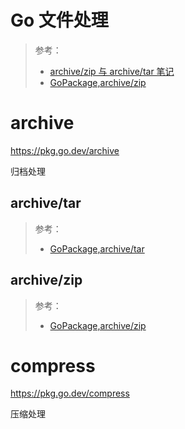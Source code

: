 # Go 文件处理

> 参考：
>
> - [archive/zip 与 archive/tar 笔记](https://learnku.com/blog/broqiang)
> - [GoPackage,archive/zip](https://pkg.go.dev/archive/zip)

# archive

https://pkg.go.dev/archive

归档处理

## archive/tar

> 参考：
>
> - [GoPackage,archive/tar](https://pkg.go.dev/archive/tar)

## archive/zip

> 参考：
>
> - [GoPackage,archive/zip](https://pkg.go.dev/archive/zip)

# compress

https://pkg.go.dev/compress

压缩处理
